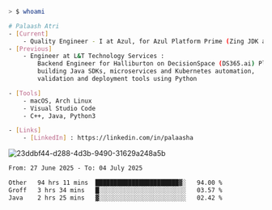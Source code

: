 ```sh
> $ whoami

# Palaash Atri
- [Current]
    - Quality Engineer - I at Azul, for Azul Platform Prime (Zing JDK and OptHub Cloud-Native Compiler)
- [Previous]
    - Engineer at L&T Technology Services :
        Backend Engineer for Halliburton on DecisionSpace (DS365.ai) Platform team,
        building Java SDKs, microservices and Kubernetes automation,
        validation and deployment tools using Python

- [Tools]
    - macOS, Arch Linux
    - Visual Studio Code
    - C++, Java, Python3

- [Links]
    - [LinkedIn] : https://linkedin.com/in/palaasha 

```
![23ddbf44-d288-4d3b-9490-31629a248a5b](https://github.com/user-attachments/assets/e8f7d8c9-2427-40a3-b819-73b167b77e19)


<!--START_SECTION:waka-->

```txt
From: 27 June 2025 - To: 04 July 2025

Other   94 hrs 11 mins  ███████████████████████▓░   94.00 %
Groff   3 hrs 34 mins   █░░░░░░░░░░░░░░░░░░░░░░░░   03.57 %
Java    2 hrs 25 mins   ▓░░░░░░░░░░░░░░░░░░░░░░░░   02.42 %
```

<!--END_SECTION:waka-->
